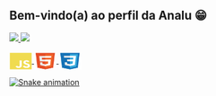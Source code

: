 ## Bem-vindo(a) ao perfil da Analu 😁

 <div>
   <a href="https://github.com/luizaalcm">
   <img height="180em" src="https://github-readme-stats.vercel.app/api?username=luizaalcm&show_icons=true&theme=tokyonight&include_all_commits=true&count_private=true"/>
   <img height="180em" src="https://github-readme-stats.vercel.app/api/top-langs/?username=luizaalcm&layout=compact&langs_count=6&theme=tokyonight"/>

</div>
<div style="display: inline_block"><br>
  <img align="center" alt="Js" height="30" width="40" src="https://raw.githubusercontent.com/devicons/devicon/master/icons/javascript/javascript-plain.svg">
  <img align="center" alt="HTML" height="30" width="40" src="https://raw.githubusercontent.com/devicons/devicon/master/icons/html5/html5-original.svg">
  <img align="center" alt="CSS" height="30" width="40" src="https://raw.githubusercontent.com/devicons/devicon/master/icons/css3/css3-original.svg">
</div>
 

 
<div> 
  
 
  ![Snake animation](https://github.com/devemdobro/devemdobro/blob/output/github-contribution-grid-snake.svg)

</div>
